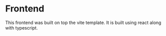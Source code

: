 # Frontend

This frontend was built on top the vite template.
It is built using react along with typescript.


